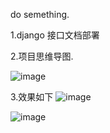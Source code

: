 


do semething.


1.django 接口文档部署


2.项目思维导图.

![image](https://github.com/fulongyang/DjangoRestFrameworkApiDcoment/blob/master/django_EachSetp/django%20project.png)

3.效果如下
![image](https://github.com/fulongyang/DjangoRestFrameworkApiDcoment/blob/master/django_EachSetp/swagger%20doc%20v1.png)

![image](https://github.com/fulongyang/DjangoRestFrameworkApiDcoment/blob/master/django_EachSetp/swagger%20doc%20v2.png)



